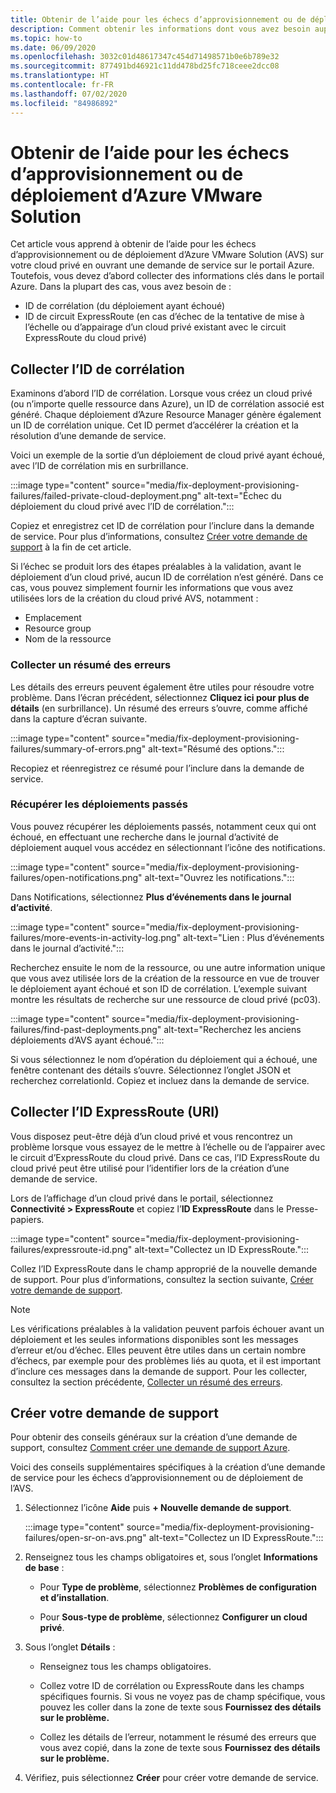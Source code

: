```yaml
---
title: Obtenir de l’aide pour les échecs d’approvisionnement ou de déploiement d’Azure VMware Solution
description: Comment obtenir les informations dont vous avez besoin auprès de votre cloud privé Azure VMware Solution (AVS) afin de traiter une demande de service pour les échecs de déploiement ou d’approvisionnement d’AVS.
ms.topic: how-to
ms.date: 06/09/2020
ms.openlocfilehash: 3032c01d48617347c454d71498571b0e6b789e32
ms.sourcegitcommit: 877491bd46921c11dd478bd25fc718ceee2dcc08
ms.translationtype: HT
ms.contentlocale: fr-FR
ms.lasthandoff: 07/02/2020
ms.locfileid: "84986892"
---
```

# <a name="get-help-with-azure-vmware-solution-deployment-or-provisioning-failures"></a>Obtenir de l’aide pour les échecs d’approvisionnement ou de déploiement d’Azure VMware Solution

Cet article vous apprend à obtenir de l’aide pour les échecs d’approvisionnement ou de déploiement d’Azure VMware Solution (AVS) sur votre cloud privé en ouvrant une demande de service sur le portail Azure. Toutefois, vous devez d’abord collecter des informations clés dans le portail Azure. Dans la plupart des cas, vous avez besoin de :

- ID de corrélation (du déploiement ayant échoué)
- ID de circuit ExpressRoute (en cas d’échec de la tentative de mise à l’échelle ou d’appairage d’un cloud privé existant avec le circuit ExpressRoute du cloud privé)

## <a name="collect-the-correlation-id"></a>Collecter l’ID de corrélation
 
Examinons d’abord l’ID de corrélation. Lorsque vous créez un cloud privé (ou n’importe quelle ressource dans Azure), un ID de corrélation associé est généré. Chaque déploiement d’Azure Resource Manager génère également un ID de corrélation unique. Cet ID permet d’accélérer la création et la résolution d’une demande de service. 
 
Voici un exemple de la sortie d’un déploiement de cloud privé ayant échoué, avec l’ID de corrélation mis en surbrillance.

:::image type="content" source="media/fix-deployment-provisioning-failures/failed-private-cloud-deployment.png" alt-text="Échec du déploiement du cloud privé avec l’ID de corrélation.":::

Copiez et enregistrez cet ID de corrélation pour l’inclure dans la demande de service. Pour plus d’informations, consultez [Créer votre demande de support](#create-your-support-request) à la fin de cet article.

Si l’échec se produit lors des étapes préalables à la validation, avant le déploiement d’un cloud privé, aucun ID de corrélation n’est généré. Dans ce cas, vous pouvez simplement fournir les informations que vous avez utilisées lors de la création du cloud privé AVS, notamment :

- Emplacement
- Resource group
- Nom de la ressource
 
### <a name="collect-a-summary-of-errors"></a>Collecter un résumé des erreurs

Les détails des erreurs peuvent également être utiles pour résoudre votre problème. Dans l’écran précédent, sélectionnez **Cliquez ici pour plus de détails** (en surbrillance). Un résumé des erreurs s’ouvre, comme affiché dans la capture d’écran suivante.
 
 :::image type="content" source="media/fix-deployment-provisioning-failures/summary-of-errors.png" alt-text="Résumé des options.":::

Recopiez et réenregistrez ce résumé pour l’inclure dans la demande de service.
 
### <a name="retrieve-past-deployments"></a>Récupérer les déploiements passés

Vous pouvez récupérer les déploiements passés, notamment ceux qui ont échoué, en effectuant une recherche dans le journal d’activité de déploiement auquel vous accédez en sélectionnant l’icône des notifications.

:::image type="content" source="media/fix-deployment-provisioning-failures/open-notifications.png" alt-text="Ouvrez les notifications.":::

Dans Notifications, sélectionnez **Plus d’événements dans le journal d’activité**.

:::image type="content" source="media/fix-deployment-provisioning-failures/more-events-in-activity-log.png" alt-text="Lien : Plus d’événements dans le journal d’activité.":::

Recherchez ensuite le nom de la ressource, ou une autre information unique que vous avez utilisée lors de la création de la ressource en vue de trouver le déploiement ayant échoué et son ID de corrélation. L’exemple suivant montre les résultats de recherche sur une ressource de cloud privé (pc03).
 
:::image type="content" source="media/fix-deployment-provisioning-failures/find-past-deployments.png" alt-text="Recherchez les anciens déploiements d’AVS ayant échoué.":::
 
Si vous sélectionnez le nom d’opération du déploiement qui a échoué, une fenêtre contenant des détails s’ouvre. Sélectionnez l’onglet JSON et recherchez correlationId. Copiez et incluez dans la demande de service. 
 
## <a name="collect-the-expressroute-id-uri"></a>Collecter l’ID ExpressRoute (URI)
 
Vous disposez peut-être déjà d’un cloud privé et vous rencontrez un problème lorsque vous essayez de le mettre à l’échelle ou de l’appairer avec le circuit d’ExpressRoute du cloud privé. Dans ce cas, l’ID ExpressRoute du cloud privé peut être utilisé pour l’identifier lors de la création d’une demande de service.

Lors de l’affichage d’un cloud privé dans le portail, sélectionnez **Connectivité > ExpressRoute** et copiez l’**ID ExpressRoute** dans le Presse-papiers.
 
:::image type="content" source="media/fix-deployment-provisioning-failures/expressroute-id.png" alt-text="Collectez un ID ExpressRoute."::: 
 
Collez l’ID ExpressRoute dans le champ approprié de la nouvelle demande de support. Pour plus d’informations, consultez la section suivante, [Créer votre demande de support](#create-your-support-request).
 
> [!NOTE]
> Les vérifications préalables à la validation peuvent parfois échouer avant un déploiement et les seules informations disponibles sont les messages d’erreur et/ou d’échec. Elles peuvent être utiles dans un certain nombre d’échecs, par exemple pour des problèmes liés au quota, et il est important d’inclure ces messages dans la demande de support. Pour les collecter, consultez la section précédente, [Collecter un résumé des erreurs](#collect-a-summary-of-errors).

## <a name="create-your-support-request"></a>Créer votre demande de support

Pour obtenir des conseils généraux sur la création d’une demande de support, consultez [Comment créer une demande de support Azure](https://docs.microsoft.com/azure/azure-portal/supportability/how-to-create-azure-support-request). 

Voici des conseils supplémentaires spécifiques à la création d’une demande de service pour les échecs d’approvisionnement ou de déploiement de l’AVS.

1. Sélectionnez l’icône **Aide** puis **+ Nouvelle demande de support**.

    :::image type="content" source="media/fix-deployment-provisioning-failures/open-sr-on-avs.png" alt-text="Collectez un ID ExpressRoute.":::

2. Renseignez tous les champs obligatoires et, sous l’onglet **Informations de base** :

    - Pour **Type de problème**, sélectionnez **Problèmes de configuration et d’installation**.

    - Pour **Sous-type de problème**, sélectionnez **Configurer un cloud privé**.

3. Sous l’onglet **Détails** :

    - Renseignez tous les champs obligatoires.

    - Collez votre ID de corrélation ou ExpressRoute dans les champs spécifiques fournis. Si vous ne voyez pas de champ spécifique, vous pouvez les coller dans la zone de texte sous **Fournissez des détails sur le problème.**

    - Collez les détails de l’erreur, notamment le résumé des erreurs que vous avez copié, dans la zone de texte sous **Fournissez des détails sur le problème.**

4. Vérifiez, puis sélectionnez **Créer** pour créer votre demande de service.
